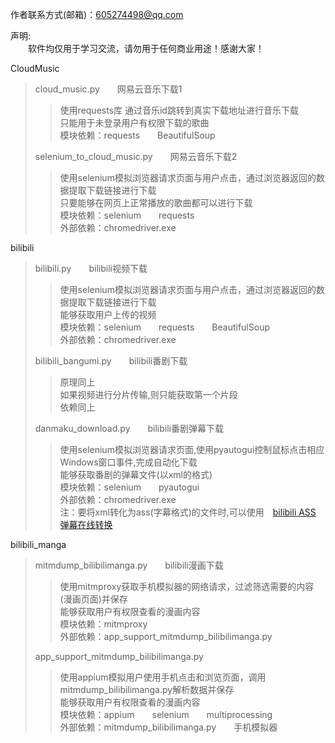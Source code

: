 作者联系方式(邮箱)：605274498@qq.com <br>

声明: <br>
　　软件均仅用于学习交流，请勿用于任何商业用途！感谢大家！<br>

CloudMusic<br>
>cloud_music.py　　网易云音乐下载1<br>
>
>>使用requests库 通过音乐id跳转到真实下载地址进行音乐下载 <br>
>>只能用于未登录用户有权限下载的歌曲 <br>
>>模块依赖：requests　　BeautifulSoup <br>
>>
>
>selenium_to_cloud_music.py　　网易云音乐下载2 <br>
>
>>使用selenium模拟浏览器请求页面与用户点击，通过浏览器返回的数据提取下载链接进行下载 <br>
>>只要能够在网页上正常播放的歌曲都可以进行下载 <br>
>>模块依赖：selenium　　requests <br>
>>外部依赖：chromedriver.exe <br>
>>
>
bilibili <br>
>bilibili.py　　bilibili视频下载<br>
>
>>使用selenium模拟浏览器请求页面与用户点击，通过浏览器返回的数据提取下载链接进行下载 <br>
>>能够获取用户上传的视频<br>
>>模块依赖：selenium　　requests　　BeautifulSoup<br>
>>外部依赖：chromedriver.exe <br>
>>
>
>bilibili_bangumi.py　　bilibili番剧下载<br>
>
>>原理同上<br>
>>如果视频进行分片传输,则只能获取第一个片段<br>
>>依赖同上<br>
>>
>
>danmaku_download.py　　bilibili番剧弹幕下载<br>
>
>>使用selenium模拟浏览器请求页面,使用pyautogui控制鼠标点击相应Windows窗口事件,完成自动化下载 <br>
>>能够获取番剧的弹幕文件(以xml的格式) <br>
>>模块依赖：selenium　　pyautogui<br>
>>外部依赖：chromedriver.exe <br>
>>注：要将xml转化为ass(字幕格式)的文件时,可以使用　[bilibili ASS 弹幕在线转换](https://tiansh.github.io/us-danmaku/bilibili/) <br>
>>
>
bilibili_manga <br>
>mitmdump_bilibilimanga.py　　bilibili漫画下载 <br>
>
>>使用mitmproxy获取手机模拟器的网络请求，过滤筛选需要的内容(漫画页面)并保存 <br>
>>能够获取用户有权限查看的漫画内容 <br>
>>模块依赖：mitmproxy <br>
>>外部依赖：app_support_mitmdump_bilibilimanga.py <br>
>>
>
>app_support_mitmdump_bilibilimanga.py <br>
>
>>使用appium模拟用户使用手机点击和浏览页面，调用mitmdump_bilibilimanga.py解析数据并保存 <br>
>>能够获取用户有权限查看的漫画内容 <br>
>>模块依赖：appium　　selenium　　multiprocessing <br>
>>外部依赖：mitmdump_bilibilimanga.py　　手机模拟器 <br>
>>
>
